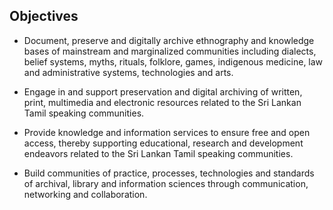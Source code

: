 ## Objectives
* Document, preserve and digitally archive ethnography and knowledge bases of mainstream and marginalized communities including dialects, belief systems, myths, rituals, folklore, games, indigenous medicine, law and administrative systems, technologies and arts.

* Engage in and support preservation and digital archiving of written, print, multimedia and electronic resources related to the Sri Lankan Tamil speaking communities.

* Provide knowledge and information services to ensure free and open access, thereby supporting educational, research and development endeavors related to the Sri Lankan Tamil speaking communities.

* Build communities of practice, processes, technologies and standards of archival, library and information sciences through communication, networking and collaboration.
